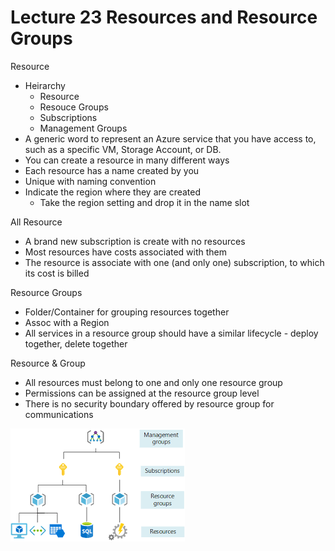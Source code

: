 # Lecture 23 Resources and Resource Groups

Resource
* Heirarchy
  * Resource
  * Resouce Groups
  * Subscriptions
  * Management Groups
* A generic word to represent an Azure service that you have access to, such as a specific VM, Storage Account, or DB.
* You can create a resource in many different ways
* Each resource has a name created by you
* Unique with naming convention
* Indicate the region where they are created
  * Take the region setting and drop it in the name slot

All Resource
* A brand new subscription is create with no resources
* Most resources have costs associated with them
* The resource is associate with one (and only one) subscription, to which its cost is billed

Resource Groups
* Folder/Container for grouping resources together
* Assoc with a Region
* All services in a resource group should have a similar lifecycle - deploy together, delete together

Resource & Group
* All resources must belong to one and only one resource group
* Permissions can be assigned at the resource group level
* There is no security boundary offered by resource group for communications

![Resource, Groups, Subs, Manage Groups Diagram](image-1.png)
